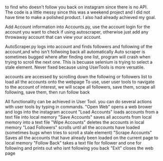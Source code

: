 to find who doesn't follow you back on instagram since there is no API.  
The code is a little messy since this was a weekend project and I did not have time to make a polished product.  I also had already achieved my goal.

Add Account information into Accounts.py, use the account login for the account you want to check if using autoscraper, otherwise just add any throwaway account that can view your account.

AutoScraper.py logs into account and finds followers and  following of the account,and who isn't follwoing back all automatically
Auto scraper is sometimes bugged where after finding one list, program will crash when trying to scroll the next one.  This is becuase selenium is trying to select a stale element.  Never fixed because using UserTools is more versatile.

accounts are accessed by scrolling down the following or followers list to load all the accounts onto the webpage
To use, user user tools to navigate to the account of interest, we will scape all followers, save them, scrape all following, save them, then run follow back

All functionality can be achieved in User Tool.
you can do several actions with user tools by typing in commands.
"Open Web" opens a web brower and logs into the instagram account
"Load Accounts" loads accounts from a text file into local memory
"Save Accounts" saves all accounts from local memory into a text file
"Wipe Accounts" deletes the accounts in local memory
"Load Followers" scrolls until all the accounts have loaded (sometimes bugs when tries to scroll a stale element)
"Scrape Accounts" Saves all the accounts that have already been loaded on the current page to local memory
"Follow Back" takes a text file for follower and one for following and prints out who isnt following you back
"Exit" closes the web page
